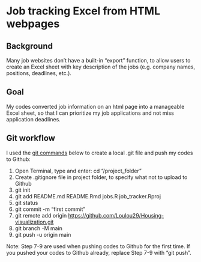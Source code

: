 Job tracking Excel from HTML webpages
================

## Background

Many job websites don’t have a built-in “export” function, to allow
users to create an Excel sheet with key description of the jobs
(e.g. company names, positions, deadlines, etc.).

## Goal

My codes converted job information on an html page into a manageable
Excel sheet, so that I can prioritize my job applications and not miss
application deadlines.

## Git workflow

I used the [git commands](https://www.youtube.com/watch?v=wrb7Gge9yoE)
below to create a local .git file and push my codes to Github:

1.  Open Terminal, type and enter: cd “/project_folder”
2.  Create .gitignore file in project folder, to specify what not to
    upload to Github
3.  git init
4.  git add README.md README.Rmd jobs.R job_tracker.Rproj
5.  git status
6.  git commit -m “first commit”
7.  git remote add origin
    <https://github.com/Loulou29/Housing-visualization.git>
8.  git branch -M main
9.  git push -u origin main

Note: Step 7-9 are used when pushing codes to Github for the first time.
If you pushed your codes to Github already, replace Step 7-9 with “git
push”.
